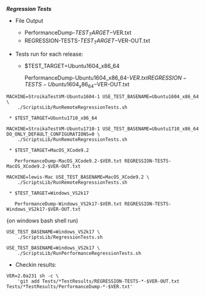 ***Regression Tests***


   * File Output 
   
     *  PerformanceDump-$TEST_TARGET-$VER.txt 
     *  REGRESSION-TESTS-$TEST_TARGET-$VER-OUT.txt

   * Tests run for each release:
     * $TEST_TARGET=Ubuntu1604_x86_64 

       PerformanceDump-Ubuntu1604_x86_64-$VER.txt REGRESSION-TESTS-Ubuntu1604_x86_64-$VER-OUT.txt


~~~
MACHINE=StroikaTestVM-Ubuntu1604-1 USE_TEST_BASENAME=Ubuntu1604_x86_64 \
    ./ScriptsLib/RunRemoteRegressionTests.sh
~~~
     * $TEST_TARGET=Ubuntu1710_x86_64 
     
~~~
MACHINE=StroikaTestVM-Ubuntu1710-1 USE_TEST_BASENAME=Ubuntu1710_x86_64 DO_ONLY_DEFAULT_CONFIGURATIONS=0 \
    ./ScriptsLib/RunRemoteRegressionTests.sh
~~~
     
     * $TEST_TARGET=MacOS_XCode9.2 
     
       PerformanceDump-MacOS_XCode9.2-$VER.txt REGRESSION-TESTS-MacOS_XCode9.2-$VER-OUT.txt
     
~~~
MACHINE=lewis-Mac USE_TEST_BASENAME=MacOS_XCode9.2 \
    ./ScriptsLib/RunRemoteRegressionTests.sh
~~~

     * $TEST_TARGET=Windows_VS2k17 
     
       PerformanceDump-Windows_VS2k17-$VER.txt REGRESSION-TESTS-Windows_VS2k17-$VER-OUT.txt
     
{on windows bash shell run)
~~~
USE_TEST_BASENAME=Windows_VS2k17 \
    ./ScriptsLib/RegressionTests.sh

USE_TEST_BASENAME=Windows_VS2k17 \
    ./ScriptsLib/RunPerformanceRegressionTests.sh
~~~

   * Checkin results:

~~~
VER=2.0a231 sh -c \
    'git add Tests/*TestResults/REGRESSION-TESTS-*-$VER-OUT.txt Tests/*TestResults/PerformanceDump-*-$VER.txt'
~~~
